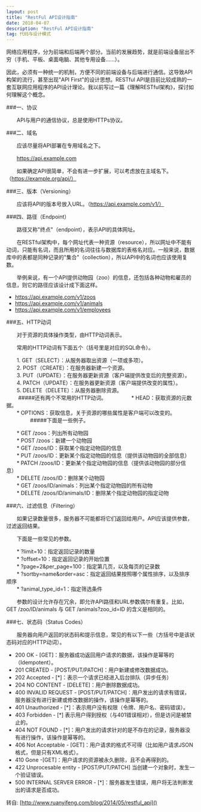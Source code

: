 ```yaml
---
layout: post
title: "RestFul API设计指南"
date: 2018-04-07
description: "RestFul API设计指南"
tag: 代码与设计模式
---
```


网络应用程序，分为前端和后端两个部分。当前的发展趋势，就是前端设备层出不穷（手机、平板、桌面电脑、其他专用设备......）。

因此，必须有一种统一的机制，方便不同的前端设备与后端进行通信。这导致API构架的流行，甚至出现"API First"的设计思想。RESTful API是目前比较成熟的一套互联网应用程序的API设计理论。我以前写过一篇《理解RESTful架构》，探讨如何理解这个概念。

###一、协议

　　API与用户的通信协议，总是使用HTTPs协议。

###二、域名

　　应该尽量将API部署在专用域名之下。

　　https://api.example.com

　　如果确定API很简单，不会有进一步扩展，可以考虑放在主域名下。（https://example.org/api/）

###三、版本（Versioning）

　　应该将API的版本号放入URL。（https://api.example.com/v1/）

###四、路径（Endpoint）

　　路径又称"终点"（endpoint），表示API的具体网址。

　　在RESTful架构中，每个网址代表一种资源（resource），所以网址中不能有动词，只能有名词，而且所用的名词往往与数据库的表格名对应。一般来说，数据库中的表都是同种记录的"集合"（collection），所以API中的名词也应该使用复数。

　　举例来说，有一个API提供动物园（zoo）的信息，还包括各种动物和雇员的信息，则它的路径应该设计成下面这样。

  * https://api.example.com/v1/zoos
  * https://api.example.com/v1/animals
  * https://api.example.com/v1/employees

###五、HTTP动词

　　对于资源的具体操作类型，由HTTP动词表示。

　　常用的HTTP动词有下面五个（括号里是对应的SQL命令）。

　　1. GET（SELECT）：从服务器取出资源（一项或多项）。<br>
　　2. POST（CREATE）：在服务器新建一个资源。<br>
　　3. PUT（UPDATE）：在服务器更新资源（客户端提供改变后的完整资源）。<br>
　　4. PATCH（UPDATE）：在服务器更新资源（客户端提供改变的属性）。<br>
　　5. DELETE（DELETE）：从服务器删除资源。<br>
　　
#####还有两个不常用的HTTP动词。　　　
　　* HEAD：获取资源的元数据。<br>
　　* OPTIONS：获取信息，关于资源的哪些属性是客户端可以改变的。<br>
　　
　　
#####下面是一些例子。

　　* GET /zoos：列出所有动物园<br>
　　* POST /zoos：新建一个动物园<br>
　　* GET /zoos/ID：获取某个指定动物园的信息<br>
　　* PUT /zoos/ID：更新某个指定动物园的信息（提供该动物园的全部信息）<br>
　　* PATCH /zoos/ID：更新某个指定动物园的信息（提供该动物园的部分信息）<br>
　　* DELETE /zoos/ID：删除某个动物园<br>
　　* GET /zoos/ID/animals：列出某个指定动物园的所有动物<br>
　　* DELETE /zoos/ID/animals/ID：删除某个指定动物园的指定动物<br>

###六、过滤信息（Filtering）

　　如果记录数量很多，服务器不可能都将它们返回给用户。API应该提供参数，过滤返回结果。

　　下面是一些常见的参数。

　　* ?limit=10：指定返回记录的数量<br>
　　* ?offset=10：指定返回记录的开始位置<br>
　　* ?page=2&per_page=100：指定第几页，以及每页的记录数<br>
　　* ?sortby=name&order=asc：指定返回结果按照哪个属性排序，以及排序顺序<br>
　　* ?animal_type_id=1：指定筛选条件<br>

　　参数的设计允许存在冗余，即允许API路径和URL参数偶尔有重复。比如，GET /zoo/ID/animals 与 GET /animals?zoo_id=ID 的含义是相同的。

###七、状态码（Status Codes）

　　服务器向用户返回的状态码和提示信息，常见的有以下一些（方括号中是该状态码对应的HTTP动词）。

* 200 OK - [GET]：服务器成功返回用户请求的数据，该操作是幂等的（Idempotent）。<br>
* 201 CREATED - [POST/PUT/PATCH]：用户新建或修改数据成功。<br>
* 202 Accepted - [*]：表示一个请求已经进入后台排队（异步任务）<br>
* 204 NO CONTENT - [DELETE]：用户删除数据成功。<br>
* 400 INVALID REQUEST - [POST/PUT/PATCH]：用户发出的请求有错误，服务器没有进行新建或修改数据的操作，该操作是幂等的。
* 401 Unauthorized - [*]：表示用户没有权限（令牌、用户名、密码错误）。
* 403 Forbidden - [*] 表示用户得到授权（与401错误相对），但是访问是被禁止的。
* 404 NOT FOUND - [*]：用户发出的请求针对的是不存在的记录，服务器没有进行操作，该操作是幂等的。
* 406 Not Acceptable - [GET]：用户请求的格式不可得（比如用户请求JSON格式，但是只有XML格式）。
* 410 Gone -[GET]：用户请求的资源被永久删除，且不会再得到的。
* 422 Unprocesable entity - [POST/PUT/PATCH] 当创建一个对象时，发生一个验证错误。
* 500 INTERNAL SERVER ERROR - [*]：服务器发生错误，用户将无法判断发出的请求是否成功。


 转自: [http://www.ruanyifeng.com/blog/2014/05/restful_api]()

